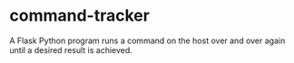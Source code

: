 # command-tracker

A Flask Python program runs a command on the host over and over again until a desired result is achieved.